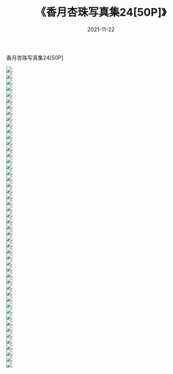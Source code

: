 ﻿---
layout: post
title:  《香月杏珠写真集24[50P]》
date:   2021-11-22
img: http://pic.660000.xyz/1:/性感/2021/香月杏珠写真集24[50P]/000.jpg
categories: [美女, 清纯, 唯美]
---

香月杏珠写真集24[50P]

  ![](http://pic.660000.xyz/1:/性感/2021/香月杏珠写真集24[50P]/001.jpg) <br> ![](http://pic.660000.xyz/1:/性感/2021/香月杏珠写真集24[50P]/002.jpg) <br> ![](http://pic.660000.xyz/1:/性感/2021/香月杏珠写真集24[50P]/003.jpg) <br> ![](http://pic.660000.xyz/1:/性感/2021/香月杏珠写真集24[50P]/004.jpg) <br> ![](http://pic.660000.xyz/1:/性感/2021/香月杏珠写真集24[50P]/005.jpg) <br> ![](http://pic.660000.xyz/1:/性感/2021/香月杏珠写真集24[50P]/006.jpg) <br> ![](http://pic.660000.xyz/1:/性感/2021/香月杏珠写真集24[50P]/007.jpg) <br> ![](http://pic.660000.xyz/1:/性感/2021/香月杏珠写真集24[50P]/008.jpg) <br> ![](http://pic.660000.xyz/1:/性感/2021/香月杏珠写真集24[50P]/009.jpg) <br> ![](http://pic.660000.xyz/1:/性感/2021/香月杏珠写真集24[50P]/010.jpg) <br> ![](http://pic.660000.xyz/1:/性感/2021/香月杏珠写真集24[50P]/011.jpg) <br> ![](http://pic.660000.xyz/1:/性感/2021/香月杏珠写真集24[50P]/012.jpg) <br> ![](http://pic.660000.xyz/1:/性感/2021/香月杏珠写真集24[50P]/013.jpg) <br> ![](http://pic.660000.xyz/1:/性感/2021/香月杏珠写真集24[50P]/014.jpg) <br> ![](http://pic.660000.xyz/1:/性感/2021/香月杏珠写真集24[50P]/015.jpg) <br> ![](http://pic.660000.xyz/1:/性感/2021/香月杏珠写真集24[50P]/016.jpg) <br> ![](http://pic.660000.xyz/1:/性感/2021/香月杏珠写真集24[50P]/017.jpg) <br> ![](http://pic.660000.xyz/1:/性感/2021/香月杏珠写真集24[50P]/018.jpg) <br> ![](http://pic.660000.xyz/1:/性感/2021/香月杏珠写真集24[50P]/019.jpg) <br> ![](http://pic.660000.xyz/1:/性感/2021/香月杏珠写真集24[50P]/020.jpg) <br> ![](http://pic.660000.xyz/1:/性感/2021/香月杏珠写真集24[50P]/021.jpg) <br> ![](http://pic.660000.xyz/1:/性感/2021/香月杏珠写真集24[50P]/022.jpg) <br> ![](http://pic.660000.xyz/1:/性感/2021/香月杏珠写真集24[50P]/023.jpg) <br> ![](http://pic.660000.xyz/1:/性感/2021/香月杏珠写真集24[50P]/024.jpg) <br> ![](http://pic.660000.xyz/1:/性感/2021/香月杏珠写真集24[50P]/025.jpg) <br> ![](http://pic.660000.xyz/1:/性感/2021/香月杏珠写真集24[50P]/026.jpg) <br> ![](http://pic.660000.xyz/1:/性感/2021/香月杏珠写真集24[50P]/027.jpg) <br> ![](http://pic.660000.xyz/1:/性感/2021/香月杏珠写真集24[50P]/028.jpg) <br> ![](http://pic.660000.xyz/1:/性感/2021/香月杏珠写真集24[50P]/029.jpg) <br> ![](http://pic.660000.xyz/1:/性感/2021/香月杏珠写真集24[50P]/030.jpg) <br> ![](http://pic.660000.xyz/1:/性感/2021/香月杏珠写真集24[50P]/031.jpg) <br> ![](http://pic.660000.xyz/1:/性感/2021/香月杏珠写真集24[50P]/032.jpg) <br> ![](http://pic.660000.xyz/1:/性感/2021/香月杏珠写真集24[50P]/033.jpg) <br> ![](http://pic.660000.xyz/1:/性感/2021/香月杏珠写真集24[50P]/034.jpg) <br> ![](http://pic.660000.xyz/1:/性感/2021/香月杏珠写真集24[50P]/035.jpg) <br> ![](http://pic.660000.xyz/1:/性感/2021/香月杏珠写真集24[50P]/036.jpg) <br> ![](http://pic.660000.xyz/1:/性感/2021/香月杏珠写真集24[50P]/037.jpg) <br> ![](http://pic.660000.xyz/1:/性感/2021/香月杏珠写真集24[50P]/038.jpg) <br> ![](http://pic.660000.xyz/1:/性感/2021/香月杏珠写真集24[50P]/039.jpg) <br> ![](http://pic.660000.xyz/1:/性感/2021/香月杏珠写真集24[50P]/040.jpg) <br> ![](http://pic.660000.xyz/1:/性感/2021/香月杏珠写真集24[50P]/041.jpg) <br> ![](http://pic.660000.xyz/1:/性感/2021/香月杏珠写真集24[50P]/042.jpg) <br> ![](http://pic.660000.xyz/1:/性感/2021/香月杏珠写真集24[50P]/043.jpg) <br> ![](http://pic.660000.xyz/1:/性感/2021/香月杏珠写真集24[50P]/044.jpg) <br> ![](http://pic.660000.xyz/1:/性感/2021/香月杏珠写真集24[50P]/045.jpg) <br> ![](http://pic.660000.xyz/1:/性感/2021/香月杏珠写真集24[50P]/046.jpg) <br> ![](http://pic.660000.xyz/1:/性感/2021/香月杏珠写真集24[50P]/047.jpg) <br> ![](http://pic.660000.xyz/1:/性感/2021/香月杏珠写真集24[50P]/048.jpg) <br> ![](http://pic.660000.xyz/1:/性感/2021/香月杏珠写真集24[50P]/049.jpg) <br> ![](http://pic.660000.xyz/1:/性感/2021/香月杏珠写真集24[50P]/050.jpg) <br>